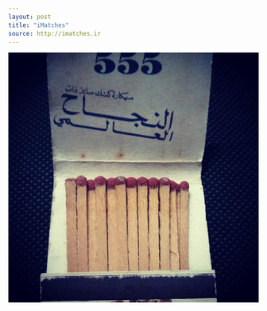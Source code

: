 ```yaml
---
layout: post
title: "iMatches"
source: http://imatches.ir
---
```


<img src="../assets/img/matches/matches-54.jpg">
